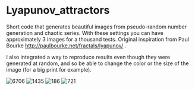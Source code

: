 # Lyapunov_attractors
Short code that generates beautiful images from pseudo-random number generation and chaotic series. With these settings you can have approximately 3 images for a thousand tests.
Original inspiration from Paul Bourke http://paulbourke.net/fractals/lyapunov/ .

I also integrated a way to reproduce results even though they were generated at random, and so be able to change the color or the size of the image (for a big print for example).

![6706](https://user-images.githubusercontent.com/69993865/149515147-b792b61c-4214-4558-abd6-ffe1f9c3deb3.jpg)
![1435](https://user-images.githubusercontent.com/69993865/149515241-e1f2806d-c1f5-4d98-83e3-6fe8d0332ffc.jpg)
![186](https://user-images.githubusercontent.com/69993865/149515286-e6333d5d-3ab1-4633-ba38-826a75f38536.jpg)
![721](https://user-images.githubusercontent.com/69993865/149515304-ae37f3d8-8e63-4db1-a26f-1cc9ba9a869b.jpg)
